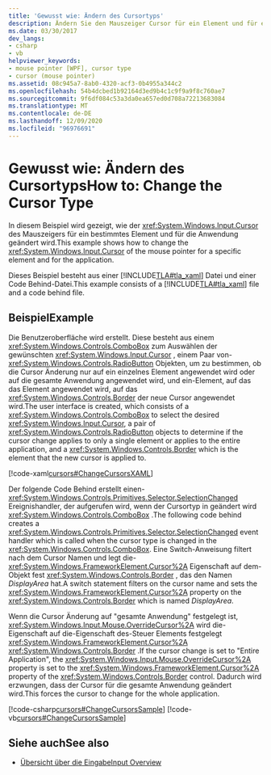 ```yaml
---
title: 'Gewusst wie: Ändern des Cursortyps'
description: Ändern Sie den Mauszeiger Cursor für ein Element und für eine Anwendung in Windows Presentation Foundation. Dieses Beispiel besteht aus XAML und einer Code Behind-Datei.
ms.date: 03/30/2017
dev_langs:
- csharp
- vb
helpviewer_keywords:
- mouse pointer [WPF], cursor type
- cursor (mouse pointer)
ms.assetid: 08c945a7-8ab0-4320-acf3-0b4955a344c2
ms.openlocfilehash: 54b4dcbed1b92164d3ed9b4c1c9f9a9f8c760ae7
ms.sourcegitcommit: 9f6df084c53a3da0ea657ed0d708a72213683084
ms.translationtype: MT
ms.contentlocale: de-DE
ms.lasthandoff: 12/09/2020
ms.locfileid: "96976691"
---
```

# <a name="how-to-change-the-cursor-type"></a><span data-ttu-id="62acf-104">Gewusst wie: Ändern des Cursortyps</span><span class="sxs-lookup"><span data-stu-id="62acf-104">How to: Change the Cursor Type</span></span>
<span data-ttu-id="62acf-105">In diesem Beispiel wird gezeigt, wie der <xref:System.Windows.Input.Cursor> des Mauszeigers für ein bestimmtes Element und für die Anwendung geändert wird.</span><span class="sxs-lookup"><span data-stu-id="62acf-105">This example shows how to change the <xref:System.Windows.Input.Cursor> of the mouse pointer for a specific element and for the application.</span></span>  
  
 <span data-ttu-id="62acf-106">Dieses Beispiel besteht aus einer [!INCLUDE[TLA#tla_xaml](../../../includes/tlasharptla-xaml-md.md)] Datei und einer Code Behind-Datei.</span><span class="sxs-lookup"><span data-stu-id="62acf-106">This example consists of a [!INCLUDE[TLA#tla_xaml](../../../includes/tlasharptla-xaml-md.md)] file and a code behind file.</span></span>  
  
## <a name="example"></a><span data-ttu-id="62acf-107">Beispiel</span><span class="sxs-lookup"><span data-stu-id="62acf-107">Example</span></span>  
 <span data-ttu-id="62acf-108">Die Benutzeroberfläche wird erstellt. Diese besteht aus einem <xref:System.Windows.Controls.ComboBox> zum Auswählen der gewünschten <xref:System.Windows.Input.Cursor> , einem Paar von- <xref:System.Windows.Controls.RadioButton> Objekten, um zu bestimmen, ob die Cursor Änderung nur auf ein einzelnes Element angewendet wird oder auf die gesamte Anwendung angewendet wird, und ein-Element, auf das das Element angewendet wird, auf das <xref:System.Windows.Controls.Border> der neue Cursor angewendet wird.</span><span class="sxs-lookup"><span data-stu-id="62acf-108">The user interface is created, which consists of a <xref:System.Windows.Controls.ComboBox> to select the desired <xref:System.Windows.Input.Cursor>, a pair of <xref:System.Windows.Controls.RadioButton> objects to determine if the cursor change applies to only a single element or applies to the entire application, and a <xref:System.Windows.Controls.Border> which is the element that the new cursor is applied to.</span></span>  
  
 [!code-xaml[cursors#ChangeCursorsXAML](~/samples/snippets/csharp/VS_Snippets_Wpf/cursors/CSharp/Window1.xaml#changecursorsxaml)]  
  
 <span data-ttu-id="62acf-109">Der folgende Code Behind erstellt einen- <xref:System.Windows.Controls.Primitives.Selector.SelectionChanged> Ereignishandler, der aufgerufen wird, wenn der Cursortyp in geändert wird <xref:System.Windows.Controls.ComboBox> .</span><span class="sxs-lookup"><span data-stu-id="62acf-109">The following code behind creates a <xref:System.Windows.Controls.Primitives.Selector.SelectionChanged> event handler which is called when the cursor type is changed in the <xref:System.Windows.Controls.ComboBox>.</span></span>  <span data-ttu-id="62acf-110">Eine Switch-Anweisung filtert nach dem Cursor Namen und legt die- <xref:System.Windows.FrameworkElement.Cursor%2A> Eigenschaft auf dem-Objekt fest <xref:System.Windows.Controls.Border> , das den Namen *DisplayArea* hat.</span><span class="sxs-lookup"><span data-stu-id="62acf-110">A switch statement filters on the cursor name and sets the <xref:System.Windows.FrameworkElement.Cursor%2A> property on the <xref:System.Windows.Controls.Border> which is named *DisplayArea*.</span></span>  
  
 <span data-ttu-id="62acf-111">Wenn die Cursor Änderung auf "gesamte Anwendung" festgelegt ist, <xref:System.Windows.Input.Mouse.OverrideCursor%2A> wird die-Eigenschaft auf die-Eigenschaft des-Steuer Elements festgelegt <xref:System.Windows.FrameworkElement.Cursor%2A> <xref:System.Windows.Controls.Border> .</span><span class="sxs-lookup"><span data-stu-id="62acf-111">If the cursor change is set to "Entire Application", the <xref:System.Windows.Input.Mouse.OverrideCursor%2A> property is set to the <xref:System.Windows.FrameworkElement.Cursor%2A> property of the <xref:System.Windows.Controls.Border> control.</span></span>  <span data-ttu-id="62acf-112">Dadurch wird erzwungen, dass der Cursor für die gesamte Anwendung geändert wird.</span><span class="sxs-lookup"><span data-stu-id="62acf-112">This forces the cursor to change for the whole application.</span></span>  
  
 [!code-csharp[cursors#ChangeCursorsSample](~/samples/snippets/csharp/VS_Snippets_Wpf/cursors/CSharp/Window1.xaml.cs#changecursorssample)]
 [!code-vb[cursors#ChangeCursorsSample](~/samples/snippets/visualbasic/VS_Snippets_Wpf/cursors/VisualBasic/Window1.xaml.vb#changecursorssample)]  
  
## <a name="see-also"></a><span data-ttu-id="62acf-113">Siehe auch</span><span class="sxs-lookup"><span data-stu-id="62acf-113">See also</span></span>

- [<span data-ttu-id="62acf-114">Übersicht über die Eingabe</span><span class="sxs-lookup"><span data-stu-id="62acf-114">Input Overview</span></span>](input-overview.md)
